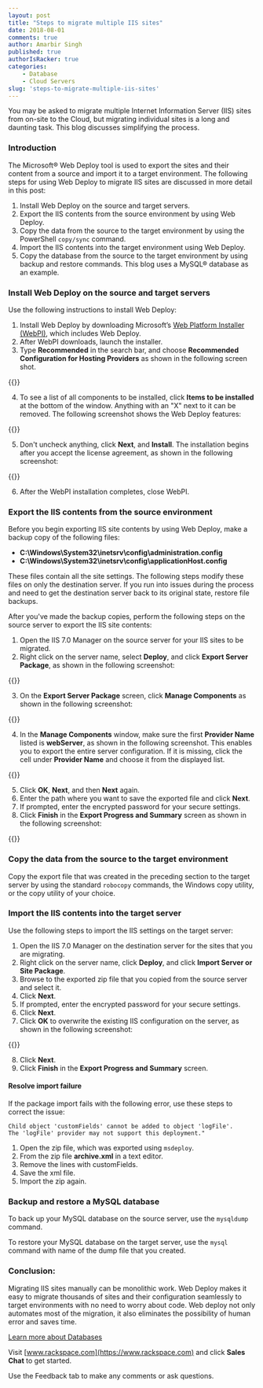 ```yaml
---
layout: post
title: "Steps to migrate multiple IIS sites"
date: 2018-08-01
comments: true
author: Amarbir Singh
published: true
authorIsRacker: true
categories:
    - Database
    - Cloud Servers
slug: 'steps-to-migrate-multiple-iis-sites' 
---
```

You may be asked to migrate multiple Internet Information Server (IIS) sites
from on-site to the Cloud, but migrating individual sites is a long and daunting
task. This blog discusses simplifying the process.

<!--more-->

### Introduction

The Microsoft&reg; Web Deploy tool is used to export the sites and their content
from a source and import it to a target environment. The following steps for
using Web Deploy to migrate IIS sites are discussed in more detail in this post:

1.	Install Web Deploy on the source and target servers.
2.	Export the IIS contents from the source environment by using Web Deploy.
3.	Copy the data from the source to the target environment by using the PowerShell
``copy/sync`` command.
4.	Import the IIS contents into the target environment using Web Deploy.
5.	Copy the database from the source to the target environment by using backup
and restore commands. This blog uses a MySQL&reg; database as an example.

### Install Web Deploy on the source and target servers

Use the following instructions to install Web Deploy:

1. Install Web Deploy by downloading Microsoft’s
[Web Platform Installer (WebPI)](https://www.iis.net/downloads/microsoft/web-platform-installer),
which includes Web Deploy.
2. After WebPI downloads, launch the installer.
3. Type **Recommended** in the search bar, and choose **Recommended Configuration
for Hosting Providers** as shown in the following screen shot.

{{<image src="Picture1.png" title="" alt="">}}

<ol start=4>
    <li>To see a list of all components to be installed, click <b>Items to be
    installed</b> at the bottom of the window.  Anything with an "X" next to it
    can be removed. The following screenshot shows the Web Deploy features:</li>
</ol>

{{<image src="Picture2.png" title="" alt="">}}

<ol start=5>
    <li>Don't uncheck anything, click <b>Next</b>, and <b>Install</b>.  The
    installation begins after you accept the license agreement, as shown in the
    following screenshot:</li>
</ol>

{{<image src="Picture3.png" title="" alt="">}}

<ol start=6>
    <li> After the WebPI installation completes, close WebPI.</li>
</ol>

### Export the IIS contents from the source environment

Before you begin exporting IIS site contents by using Web Deploy, make a backup
copy of the following files:

-  **C:\Windows\System32\inetsrv\config\administration.config**
-  **C:\Windows\System32\inetsrv\config\applicationHost.config**

These files contain all the site settings. The following steps modify these files
on only the destination server. If you run into issues during the process and
need to get the destination server back to its original state, restore file
backups.

After you've made the backup copies, perform the following steps on the
source server to export the IIS site contents:

1. Open the IIS 7.0 Manager on the source server for your IIS sites to be migrated.
2. Right click on the server name, select **Deploy**, and click **Export Server
Package**, as shown in the following screenshot:

{{<image src="Picture4.png" title="" alt="">}}

<ol start=3>
    <li>On the <b>Export Server Package</b> screen, click <b>Manage Components</b>
    as shown in the following screenshot:</li>
</ol>

{{<image src="Picture5.png" title="" alt="">}}

<ol start=4>
    <li>In the <b>Manage Components</b> window, make sure the first <b>Provider Name</b>
    listed is <b>webServer</b>, as shown in the following screenshot. This
    enables you to export the entire server configuration. If it is missing,
    click the cell under <b>Provider Name</b> and choose it from the displayed list.</li>
</ol>

{{<image src="Picture6.png" title="" alt="">}}

<ol start=5>
    <li>Click <b>OK</b>, <b>Next</b>, and then <b>Next</b> again.</li>
    <li>Enter the path where you want to save the exported file and click <b>Next</b>.</li>
    <li>If prompted, enter the encrypted password for your secure settings.</li>
    <li>Click <b>Finish</b> in the <b>Export Progress and Summary</b> screen as
    shown in the following screenshot:</li>
</ol>

{{<image src="Picture7.png" title="" alt="">}}

### Copy the data from the source to the target environment

Copy the export file that was created in the preceding section to the target
server by using the standard ``robocopy`` commands, the Windows copy utility, or
the copy utility of your choice.

### Import the IIS contents into the target server

Use the following steps to import the IIS settings on the target server:

1. Open the IIS 7.0 Manager on the destination server for the sites that you are
migrating.
2. Right click on the server name, click **Deploy**, and click **Import Server
or Site Package**.
3. Browse to the exported zip file that you copied from the source server and
select it.
4. Click **Next**.
5. If prompted, enter the encrypted password for your secure settings.
6. Click **Next**.
7. Click **OK** to overwrite the existing IIS configuration on the server, as
shown in the following screenshot:

{{<image src="Picture8.png" title="" alt="">}}

<ol start=8>
    <li>Click <b>Next</b>.</li>
    <li>Click <b>Finish</b> in the <b>Export Progress and Summary</b> screen.</li>
</ol>

#### Resolve import failure

If the package import fails with the following error, use these steps to
correct the issue:

    Child object 'customFields' cannot be added to object 'logFile'.
    The 'logFile' provider may not support this deployment."

1. Open the zip file, which was exported using `msdeploy`.
2. From the zip file **archive.xml** in a text editor.
3. Remove the lines with customFields.
4. Save the xml file.
5. Import the zip again.

### Backup and restore a MySQL database

To back up your MySQL database on the source server, use the ``mysqldump`` command.

To restore your MySQL database on the target server, use the ``mysql`` command
with name of the dump file that you created.

### Conclusion:

Migrating IIS sites manually can be monolithic work. Web Deploy makes it easy
to migrate thousands of sites and their configuration seamlessly to target
environments with no need to worry about code. Web deploy not only automates
most of the migration, it also eliminates the possibility of human error and
saves time.

<a class="cta red" id="cta" href="https://www.rackspace.com/dba-services">Learn more about Databases</a>

Visit [www.rackspace.com](https://www.rackspace.com) and click **Sales Chat**
to get started.

Use the Feedback tab to make any comments or ask questions.
